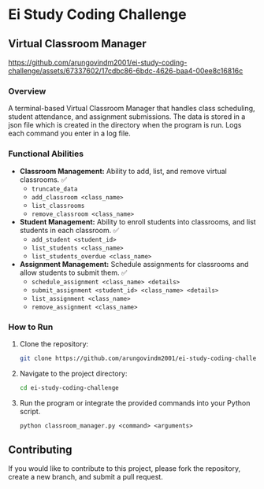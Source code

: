# Ei Study Coding Challenge

## Virtual Classroom Manager

https://github.com/arungovindm2001/ei-study-coding-challenge/assets/67337602/17cdbc86-6bdc-4626-baa4-00ee8c16816c

### Overview
A terminal-based Virtual Classroom Manager that handles class scheduling, student attendance, and assignment submissions. The data is stored in a json file which is created in the directory when the program is run. Logs each command you enter in a log file.

### Functional Abilities
- **Classroom Management:** Ability to add, list, and remove virtual classrooms. :white_check_mark:
   - `truncate_data`
   - `add_classroom <class_name>`
   - `list_classrooms` 
   - `remove_classroom <class_name>` 
- **Student Management:** Ability to enroll students into classrooms, and list students in each classroom. :white_check_mark:
   - `add_student <student_id>` 
   - `list_students <class_name>`
   - `list_students_overdue <class_name>`
- **Assignment Management:** Schedule assignments for classrooms and allow students to submit them. :white_check_mark:
   - `schedule_assignment <class_name> <details>`
   - `submit_assignment <student_id> <class_name> <details>`
   - `list_assignment <class_name>`
   - `remove_assignment <class_name>`

### How to Run

1. Clone the repository:
   ```bash
   git clone https://github.com/arungovindm2001/ei-study-coding-challenge.git
   ```

2. Navigate to the project directory:
   ```bash
   cd ei-study-coding-challenge
   ```
   
3. Run the program or integrate the provided commands into your Python script.
   ```
   python classroom_manager.py <command> <arguments>
   ```

## Contributing

If you would like to contribute to this project, please fork the repository, create a new branch, and submit a pull request.
